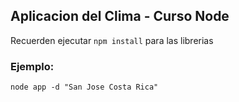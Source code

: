 ## Aplicacion del Clima - Curso Node

Recuerden ejecutar ```npm install``` para las librerias

### Ejemplo: 
```
node app -d "San Jose Costa Rica"
```